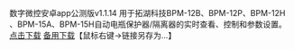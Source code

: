 数字微控安卓app公测版v1.1.14
用于拓湖科技BPM-12B、BPM-12P、BPM-12H 、BPM-15A、BPM-15H自动电瓶保护器/隔离器的实时查看、控制和参数设置。
[点击下载](http://bpm.tohu-tech.top:50080/com.tencent.weauth-0.0.1.apk)
[备用下载](https://github.com/tohu-cloud/blog/blob/2e47cc14d5b577f292e30b03f632348bdac37fa4/files/com.tencent.weauth-0.0.1.apk)【鼠标右键->链接另存为...】

